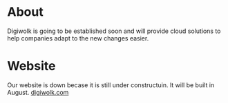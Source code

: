 # About

Digiwolk is going to be established soon and will provide cloud solutions to help companies adapt to the new changes easier.

# Website
Our website is down becase it is still under constructuin. It will be built in August.
[digiwolk.com](https://digiwolk.com)
